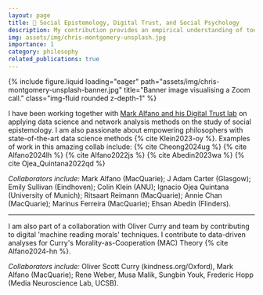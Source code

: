 ```yaml
---
layout: page
title: 🤝 Social Epistemology, Digital Trust, and Social Psychology
description: My contribution provides an empirical understanding of today's social media landscape through the lens of social epistemology.
img: assets/img/chris-montgomery-unsplash.jpg
importance: 1
category: philosophy
related_publications: true
---
```



<div class="row">
    <div class="col-sm mt-3 mt-md-0">
        {% include figure.liquid loading="eager" path="assets/img/chris-montgomery-unsplash-banner.jpg" title="Banner image visualising a Zoom call." class="img-fluid rounded z-depth-1" %}
    </div>
</div>

I have been working together with [Mark Alfano and his Digital Trust lab](https://www.digitaltrustresearch.com/) on applying data science and network analysis methods on the study of social epistemology. I am also passionate about empowering philosophers with state-of-the-art data science methods {% cite Klein2023-oy %}.
Examples of work in this amazing collab include: {% cite Cheong2024ug %} {% cite Alfano2024lh %}  {% cite Alfano2022js %} {% cite Abedin2023wa %}  {% cite Ojea_Quintana2022qd %}

*Collaborators include:* Mark Alfano (MacQuarie); J Adam Carter (Glasgow); Emily Sullivan (Eindhoven); Colin Klein (ANU); Ignacio Ojea Quintana (University of Munich); Ritsaart Reimann (MacQuarie); Annie Chan (MacQuarie); Marinus Ferreira (MacQuarie); Ehsan Abedin (Flinders).

<hr/>

I am also part of a collaboration with Oliver Curry and team by contributing to digital 'machine reading morals' techniques. I contribute to data-driven analyses for Curry's Morality-as-Cooperation (MAC) Theory {% cite Alfano2024-hn %}.

*Collaborators include:* Oliver Scott Curry (kindness.org/Oxford), Mark Alfano (MacQuarie); Rene Weber, Musa Malik, Sungbin Youk, Frederic Hopp (Media Neuroscience Lab, UCSB). 
